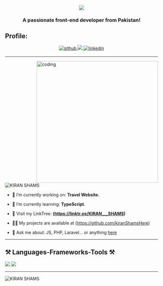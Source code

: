 <h1 align="center">
    <img src="https://readme-typing-svg.herokuapp.com/?font=Poppins&size=35&center=true&vCenter=true&width=500&height=70&duration=4000&lines=Hey+There!+👋;+I'm+KIRAN+SHAMS!;" />
</h1>
<h3 align="center">A passionate front-end developer from Pakistan!</h3>

## Profile:  
<div align="center">
<a href="https://github.com/kiranShamsHere" target="_blank">
<img src=https://img.shields.io/badge/github-%2324292e.svg?&style=for-the-badge&logo=github&logoColor=white alt=github style="margin-bottom: 5px;" />
</a>
<!-- <a href="https://twitter.com/devabdulrehman" target="_blank">
<img src=https://img.shields.io/badge/twitter-%2300acee.svg?&style=for-the-badge&logo=twitter&logoColor=white alt=twitter style="margin-bottom: 5px;" />
</a> -->
<!-- <a href="https://dev.to/abdulrehman0" target="_blank">
<img src=https://img.shields.io/badge/dev.to-%2308090A.svg?&style=for-the-badge&logo=dev.to&logoColor=white alt=devto style="margin-bottom: 5px;" />
</a> -->
<a href="mailto:kiranshamsdhiloo@gmail.com">
<img src="https://img.shields.io/badge/Gmail-333333?style=for-the-badge&logo=gmail&logoColor=red" />
</a>
<a href="https://www.linkedin.com/in/kiranshams/" target="_blank">
<img src=https://img.shields.io/badge/linkedin-%231E77B5.svg?&style=for-the-badge&logo=linkedin&logoColor=white alt=linkedin style="margin-bottom: 5px;" />
</a>
<!-- <a href="https://www.youtube.com/channel/uc0u-cjmrinc6i3gb1dok0wa" target="_blank">
<img src=https://img.shields.io/badge/youtube-%23000000.svg?&style=for-the-badge&logo=youtube&logoColor=white alt=youtube style="margin-bottom: 5px;" />
</a>   -->
</div>  
<hr/>
<img align="right" alt="coding" width="400" src="(https://media4.giphy.com/media/v1.Y2lkPTc5MGI3NjExMnZmMzI3eGs0aXB2ZzR6c3F1OHMyMnE3bGNpZ3Jsd3Fyc2ljNnQxayZlcD12MV9pbnRlcm5hbF9naWZfYnlfaWQmY3Q9Zw/hpXdHPfFI5wTABdDx9/giphy.webp)">

<p align="left"> <img src="https://komarev.com/ghpvc/?username=kiranShamsHere&label=Visitors:&color=007a02&style=plastic" alt="KIRAN SHAMS" /> </p>

- 🔭 I’m currently working on: **Travel Website.**

- 🌱 I’m currently learning: **TypeScript.**

- 🤝 Visit my LinkTree: **(https://linktr.ee/KIRAN___SHAMS)**

- 👨‍💻 My projects are available at (https://github.com/kiranShamsHere)

- 💬 Ask me about: JS, PHP, Laravel... or anything [here](https://github.com/kiranShamsHere/kiranShamsHere/issues)

<hr/>
<h2>⚒️ Languages-Frameworks-Tools ⚒️</h2>
<div>
    <img src="https://skillicons.dev/icons?i=bootstrap,html,css,vscode,github,git" />
    <img src="https://skillicons.dev/icons?i=javascript,mysql,php,laravel" /><br>
</div>
<hr/>

<p><img align="center" src="https://github-readme-streak-stats.herokuapp.com/?user=kiranShamsHere&theme=dark" alt="KIRAN SHAMS" /></p>

